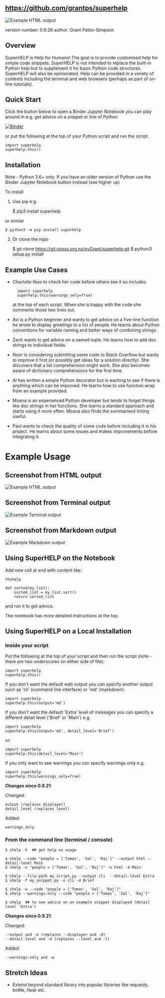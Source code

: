 ## https://github.com/grantps/superhelp

![Example HTML output](https://github.com/grantps/superhelp/raw/master/superhelp_logo_padded_small.png)

version number: 0.9.26
author: Grant Paton-Simpson

## Overview

SuperHELP is Help for Humans! The goal is to provide customised help for
simple code snippets. SuperHELP is not intended to replace the built-in Python
help but to supplement it for basic Python code structures. SuperHELP will
also be opinionated. Help can be provided in a variety of contexts including
the terminal and web browsers (perhaps as part of on-line tutorials).

## Quick Start

Click the button below to open a Binder Jupyter Notebook you can play around
in e.g. get advice on a snippet or line of Python

[![Binder](https://mybinder.org/badge_logo.svg)](https://mybinder.org/v2/git/https%3A%2F%2Fgithub.com%2Fgrantps%2Fsuperhelp.git/master?filepath=notebooks%2FSuperhelpDemo.ipynb)

or put the following at the top of your Python script and run the script:

    import superhelp
    superhelp.this()

## Installation

Note - Python 3.6+ only. If you have an older version of Python use the Binder
Jupyter Notebook button instead (see higher up)

To install

1) Use pip e.g.

    $ pip3 install superhelp

or similar

    $ python3 -m pip install superhelp

2) Or clone the repo

    $ git clone https://git.nzoss.org.nz/pyGrant/superhelp.git
    $ python3 setup.py install

## Example Use Cases

* Charlotte likes to check her code before others see it so includes

        import superhelp
        superhelp.this(warnings_only=True)

    at the top of each script. When she is happy with the code she comments
    those two lines out.

* Avi is a Python beginner and wants to get advice on a five-line
function he wrote to display greetings to a list of people. He learns about
Python conventions for variable naming and better ways of combining strings.

* Zach wants to get advice on a named tuple. He learns how to add doc strings
to individual fields.

* Noor is considering submitting some code to Stack Overflow but wants to
improve it first (or possibly get ideas for a solution directly). She discovers
that a list comprehension might work. She also becomes aware of dictionary
comprehensions for the first time.

* Al has written a simple Python decorator but is wanting to see if there is
anything which can be improved. He learns how to use functool.wrap from an
example provided.

* Moana is an experienced Python developer but tends to forget things like doc
strings in her functions. She learns a standard approach and starts using it
more often. Moana also finds the summarised linting useful.

* Paul wants to check the quality of some code before including it in his
project. He learns about some issues and makes improvements before integrating
it.

# Example Usage

## Screenshot from HTML output

![Example HTML output](https://github.com/grantps/superhelp/raw/master/example_html_output_1.png)

## Screenshot from Terminal output

![Example Terminal output](https://github.com/grantps/superhelp/raw/master/example_terminal_output_1.png)

## Screenshot from Markdown output

![Example Markdown output](https://github.com/grantps/superhelp/raw/master/example_markdown_output_1.png)

## Using SuperHELP on the Notebook

Add new cell at end with content like:

    %%shelp
    
    def sorted(my_list):
        sorted_list = my_list.sort()
        return sorted_list

and run it to get advice.

The notebook has more detailed instructions at the top.

## Using SuperHELP on a Local Installation

### Inside your script

Put the following at the top of your script and then run the script (note - there are two underscores on either side of file):

    import superhelp
    superhelp.this()

If you don't want the default web output you can specify another output such as 'cli' (command line interface) or 'md' (markdown):

    import superhelp
    superhelp.this(output='md')

If you don't want the default 'Extra' level of messages you can specify a different detail level ('Brief' or 'Main') e.g.

    import superhelp
    superhelp.this(output='md', detail_level='Brief')

or:

    import superhelp
    superhelp.this(detail_level='Main')

If you only want to see warnings you can specify warnings only e.g.

    import superhelp
    superhelp.this(warnings_only=True)

**Changes since 0.9.21**:

Changed:

    output (replaces displayer)
    detail_level (replaces level)

Added:

    warnings_only

### From the command line (terminal / console)

    $ shelp -h  ## get help on usage

    $ shelp --code "people = ['Tomas', 'Sal', 'Raj']" --output html --detail-level Main
    $ shelp -c "people = ['Tomas', 'Sal', 'Raj']" -o html -d Main

    $ shelp --file-path my_script.py --output cli  --detail-level Extra
    $ shelp -f my_snippet.py -o cli -d Brief

    $ shelp -w --code "people = ['Tomas', 'Sal', 'Raj']"
    $ shelp --warnings-only --code "people = ['Tomas', 'Sal', 'Raj']"

    $ shelp  ## to see advice on an example snippet displayed (detail level 'Extra')

**Changes since 0.9.21**:

Changed:

    --output and -o (replaces --displayer and -d)
    --detail-level and -d (replaces --level and -l)

Added:

    --warnings-only and -w

    
## Stretch Ideas

* Extend beyond standard library into popular libraries like requests, bottle, flask etc.
